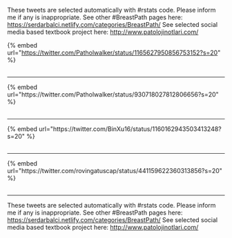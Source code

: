 

These tweets are selected automatically with #rstats code. Please inform me if any is inappropriate.
See other #BreastPath pages here: https://serdarbalci.netlify.com/categories/BreastPath/ 
See selected social media based textbook project here: http://www.patolojinotlari.com/

{% embed url="https://twitter.com/Patholwalker/status/1165627950856753152?s=20" %}<br>
<br>
<hr>
{% embed url="https://twitter.com/Patholwalker/status/930718027812806656?s=20" %}<br>
<br>
<hr>
{% embed url="https://twitter.com/BinXu16/status/1160162943503413248?s=20" %}<br>
<br>
<hr>
{% embed url="https://twitter.com/rovingatuscap/status/441159622360313856?s=20" %}<br>
<br>
<hr>


These tweets are selected automatically with #rstats code. Please inform me if any is inappropriate.
See other #BreastPath pages here: https://serdarbalci.netlify.com/categories/BreastPath/ 
See selected social media based textbook project here: http://www.patolojinotlari.com/
